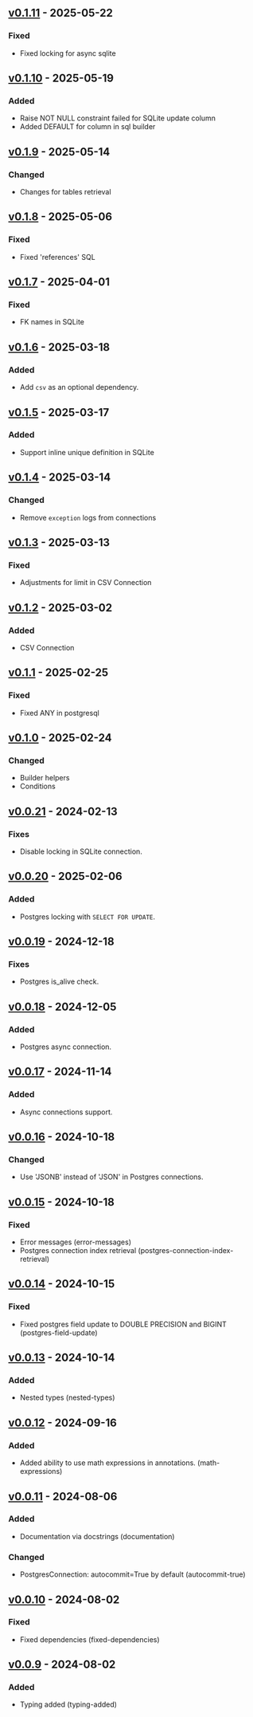 ## [v0.1.11](https://pypi.org/project/amsdal-glue-connections/0.1.11/) - 2025-05-22

### Fixed

- Fixed locking for async sqlite

## [v0.1.10](https://pypi.org/project/amsdal-glue-connections/0.1.10/) - 2025-05-19

### Added

- Raise NOT NULL constraint failed for SQLite update column
- Added DEFAULT for column in sql builder

## [v0.1.9](https://pypi.org/project/amsdal-glue-connections/0.1.9/) - 2025-05-14

### Changed

- Changes for tables retrieval

## [v0.1.8](https://pypi.org/project/amsdal-glue-connections/0.1.8/) - 2025-05-06

### Fixed

- Fixed 'references' SQL

## [v0.1.7](https://pypi.org/project/amsdal-glue-connections/0.1.7/) - 2025-04-01

### Fixed

- FK names in SQLite

## [v0.1.6](https://pypi.org/project/amsdal-glue-connections/0.1.6/) - 2025-03-18

### Added

- Add `csv` as an optional dependency.

## [v0.1.5](https://pypi.org/project/amsdal-glue-connections/0.1.5/) - 2025-03-17

### Added

- Support inline unique definition in SQLite

## [v0.1.4](https://pypi.org/project/amsdal-glue-connections/0.1.4/) - 2025-03-14

### Changed

- Remove `exception` logs from connections

## [v0.1.3](https://pypi.org/project/amsdal-glue-connections/0.1.3/) - 2025-03-13

### Fixed

- Adjustments for limit in CSV Connection

## [v0.1.2](https://pypi.org/project/amsdal-glue-connections/0.1.2/) - 2025-03-02

### Added

- CSV Connection

## [v0.1.1](https://pypi.org/project/amsdal-glue-connections/0.1.1/) - 2025-02-25

### Fixed

- Fixed ANY in postgresql


## [v0.1.0](https://pypi.org/project/amsdal-glue-connections/0.1.0/) - 2025-02-24

### Changed

- Builder helpers
- Conditions


## [v0.0.21](https://pypi.org/project/amsdal-glue-connections/0.0.21/) - 2024-02-13

### Fixes

- Disable locking in SQLite connection.

## [v0.0.20](https://pypi.org/project/amsdal-glue-connections/0.0.20/) - 2025-02-06

### Added

- Postgres locking with `SELECT FOR UPDATE`.

## [v0.0.19](https://pypi.org/project/amsdal-glue-connections/0.0.19/) - 2024-12-18

### Fixes

- Postgres is_alive check.

## [v0.0.18](https://pypi.org/project/amsdal-glue-connections/0.0.18/) - 2024-12-05

### Added

- Postgres async connection.

## [v0.0.17](https://pypi.org/project/amsdal-glue-connections/0.0.17/) - 2024-11-14

### Added

- Async connections support.

## [v0.0.16](https://pypi.org/project/amsdal-glue-connections/0.0.16/) - 2024-10-18

### Changed

- Use 'JSONB' instead of 'JSON' in Postgres connections.

## [v0.0.15](https://pypi.org/project/amsdal-glue-connections/0.0.15/) - 2024-10-18

### Fixed

- Error messages (error-messages)
- Postgres connection index retrieval (postgres-connection-index-retrieval)


## [v0.0.14](https://pypi.org/project/amsdal-glue-connections/0.0.14/) - 2024-10-15

### Fixed

- Fixed postgres field update to DOUBLE PRECISION and BIGINT (postgres-field-update)

## [v0.0.13](https://pypi.org/project/amsdal-glue-connections/0.0.13/) - 2024-10-14

### Added

- Nested types (nested-types)

## [v0.0.12](https://pypi.org/project/amsdal-glue-connections/0.0.12/) - 2024-09-16

### Added

- Added ability to use math expressions in annotations. (math-expressions)
## [v0.0.11](https://pypi.org/project/amsdal-glue-connections/0.0.11/) - 2024-08-06

### Added

- Documentation via docstrings (documentation)

### Changed

- PostgresConnection: autocommit=True by default (autocommit-true)
## [v0.0.10](https://pypi.org/project/amsdal-glue-connections/0.0.10/) - 2024-08-02


### Fixed

- Fixed dependencies (fixed-dependencies)



## [v0.0.9](https://pypi.org/project/amsdal-glue-connections/0.0.9/) - 2024-08-02


### Added

- Typing added (typing-added)
